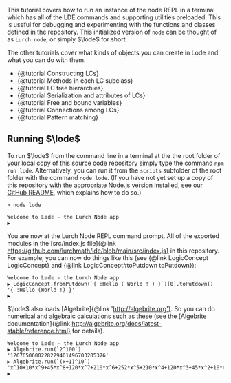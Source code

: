 $\newcommand{\lode}{\mathbb{LODE}}$This tutorial covers how to run an instance of
the node REPL in a terminal which has all of the LDE commands and supporting
utilities preloaded.  This is useful for debugging and experimenting with the
functions and classes defined in the repository. This initialized version of
`node` can be thought of as `Lurch node`, or simply $\lode$ for short.

The other tutorials cover what kinds of objects you can create in Lode and what you can do with them.

 * {@tutorial Constructing LCs}
 * {@tutorial Methods in each LC subclass}
 * {@tutorial LC tree hierarchies}
 * {@tutorial Serialization and attributes of LCs}
 * {@tutorial Free and bound variables}
 * {@tutorial Connections among LCs}
 * {@tutorial Pattern matching}

## Running $\lode$

To run $\lode$ from the command line in a terminal at the the root folder of your
local copy of this source code repository simply type the command
`npm run lode`.  Alternatively, you can run it from the `scripts` subfolder of
the root folder with the command `node lode`. (If you have not yet set up a copy
of this repository with the appropriate Node.js version installed, see
<a href='https://github.com/lurchmath/lde'>our GitHub README</a>, which explains
how to do so.)

```
> node lode

Welcome to 𝕃𝕠𝕕𝕖 - the Lurch Node app
▶︎
```

You are now at the Lurch Node REPL command prompt.  All of the exported modules in
the [src/index.js file]{@link https://github.com/lurchmath/lde/blob/main/src/index.js} in this repository.  For example, you can now do things like this (see
{@link LogicConcept LogicConcept} and {@link LogicConcept#toPutdown toPutdown}):

```
Welcome to 𝕃𝕠𝕕𝕖 - the Lurch Node app
▶︎ LogicConcept.fromPutdown(`{ :Hello ( World ! ) }`)[0].toPutdown()
'{ :Hello (World !) }'
▶︎
```

$\lode$ also loads [Algebrite]{@link 'http://algebrite.org'}.
So you can do numerical and algebraic calculations such as these (see the
[Algebrite documentation]{@link http://algebrite.org/docs/latest-stable/reference.html}
for details).

```
Welcome to 𝕃𝕠𝕕𝕖 - the Lurch Node app
▶︎ Algebrite.run(`2^100`)
'1267650600228229401496703205376'
▶︎ Algebrite.run(`(x+1)^10`)
'x^10+10*x^9+45*x^8+120*x^7+210*x^6+252*x^5+210*x^4+120*x^3+45*x^2+10*x+1'
▶︎
```
